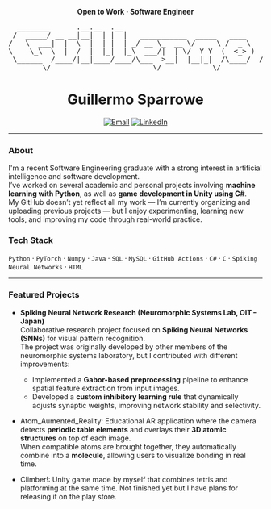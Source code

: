 <!-- Centered title -->
<p align="center">
  <b>Open to Work · Software Engineer</b>
</p>

<pre align="center">
  ________      .__.__  .__                                  _________                                               
 /  _____/ __ __|__|  | |  |   ___________  _____   ____    /   _____/__________ ______________  ______  _  __ ____  
/   \  ___|  |  \  |  | |  | _/ __ \_  __ \/     \ /  _ \   \_____  \\____ \__  \\_  __ \_  __ \/  _ \ \/ \/ // __ \ 
\    \_\  \  |  /  |  |_|  |_\  ___/|  | \/  Y Y  (  <_> )  /        \  |_> > __ \|  | \/|  | \(  <_> )     /\  ___/ 
 \______  /____/|__|____/____/\___  >__|  |__|_|  /\____/  /_______  /   __(____  /__|   |__|   \____/ \/\_/  \___  >
        \/                        \/            \/                 \/|__|       \/                                \/
</pre>

<h1 align="center">Guillermo Sparrowe</h1>
<p align="center">
  <a href="mailto:sparrowe.ochoa@gmail.com"><img alt="Email" src="https://img.shields.io/badge/Email-you%40example.com-informational?style=flat"></a>
  <a href="https://www.linkedin.com/in/https://www.linkedin.com/feed/?trk=guest_homepage-basic_google-one-tap-submit/"><img alt="LinkedIn" src="https://img.shields.io/badge/LinkedIn-Connect-blue?style=flat&logo=linkedin"></a>
</p>

---
### About
I'm a recent Software Engineering graduate with a strong interest in artificial intelligence and software development.  
I’ve worked on several academic and personal projects involving **machine learning with Python**, as well as **game development in Unity using C#**.  
My GitHub doesn’t yet reflect all my work — I’m currently organizing and uploading previous projects — but I enjoy experimenting, learning new tools, and improving my code through real-world practice.  

### Tech Stack
 `Python` · `PyTorch` · `Numpy` · `Java` · `SQL` · `MySQL` · `GitHub Actions` · `C#` · `C` · `Spiking Neural Networks` · `HTML`
 
---

### Featured Projects
- **Spiking Neural Network Research (Neuromorphic Systems Lab, OIT – Japan)**  
  Collaborative research project focused on **Spiking Neural Networks (SNNs)** for visual pattern recognition.  
  The project was originally developed by other members of the neuromorphic systems laboratory, but I contributed with different improvements:  
  - Implemented a **Gabor-based preprocessing** pipeline to enhance spatial feature extraction from input images.  
  - Developed a **custom inhibitory learning rule** that dynamically adjusts synaptic weights, improving network stability and selectivity.
  
- Atom_Aumented_Reality: Educational AR application where the camera detects **periodic table elements** and overlays their **3D atomic structures** on top of each image.  
  When compatible atoms are brought together, they automatically combine into a **molecule**, allowing users to visualize bonding in real time.

- Climber!: Unity game made by myself that combines tetris and platforming at the same time. Not finished yet but I have plans for releasing it on the play store.
